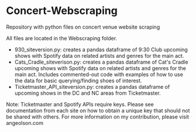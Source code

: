 # Concert-Webscraping
Repository with python files on concert venue website scraping

All files are located in the Webscraping folder. 
* 930_siteversion.py: creates a pandas dataframe of 9:30 Club upcoming shows with Spotify data on related artists and genres for the main act.
* Cats_Cradle_siteverison.py: creates a pandas dataframe of Cat's Cradle upcoming shows with Spotify data on related artists and genres for the main act. Includes commented-out code with examples of how to use the data for basic querying/finding shoes of interest.
* Ticketmaster_API_siteversion.py: creates a pandas dataframe of upcoming shows in the DC and NC areas from Ticketmaster.

Note: Ticketmaster and Spotify APIs require keys. Please see documentation from each site on how to obtain a unique key that should not be shared with others. For more information on my contribution, please visit angeolson.com 
